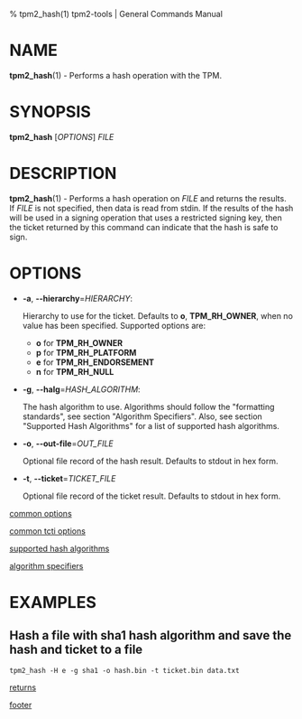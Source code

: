 % tpm2_hash(1) tpm2-tools | General Commands Manual

# NAME

**tpm2_hash**(1) - Performs a hash operation with the TPM.

# SYNOPSIS

**tpm2_hash** [*OPTIONS*] _FILE_

# DESCRIPTION

**tpm2_hash**(1) - Performs a hash operation on _FILE_ and returns the results. If
_FILE_ is not specified, then data is read from stdin. If the results of the
hash will be used in a signing operation that uses a restricted signing key,
then the ticket returned by this command can indicate that the hash is safe to
sign.

# OPTIONS

  * **-a**, **\--hierarchy**=_HIERARCHY_:

    Hierarchy to use for the ticket. Defaults to **o**, **TPM_RH_OWNER**, when
    no value has been specified.
    Supported options are:
      * **o** for **TPM_RH_OWNER**
      * **p** for **TPM_RH_PLATFORM**
      * **e** for **TPM_RH_ENDORSEMENT**
      * **n** for **TPM_RH_NULL**

  * **-g**, **\--halg**=_HASH\_ALGORITHM_:

    The hash algorithm to use.
    Algorithms should follow the "formatting standards", see section
    "Algorithm Specifiers".
    Also, see section "Supported Hash Algorithms" for a list of supported hash
    algorithms.

  * **-o**, **\--out-file**=_OUT\_FILE_

    Optional file record of the hash result. Defaults to stdout in hex form.

  * **-t**, **\--ticket**=_TICKET\_FILE_

    Optional file record of the ticket result. Defaults to stdout in hex form.

[common options](common/options.md)

[common tcti options](common/tcti.md)

[supported hash algorithms](common/hash.md)

[algorithm specifiers](common/alg.md)

# EXAMPLES

## Hash a file with sha1 hash algorithm and save the hash and ticket to a file
```
tpm2_hash -H e -g sha1 -o hash.bin -t ticket.bin data.txt
```

[returns](common/returns.md)

[footer](common/footer.md)
